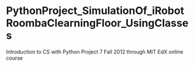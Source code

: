 PythonProject_SimulationOf_iRobotRoombaClearningFloor_UsingClasses
==================================================================

Introduction to CS with Python Project 7 Fall 2012 through MIT EdX online course
